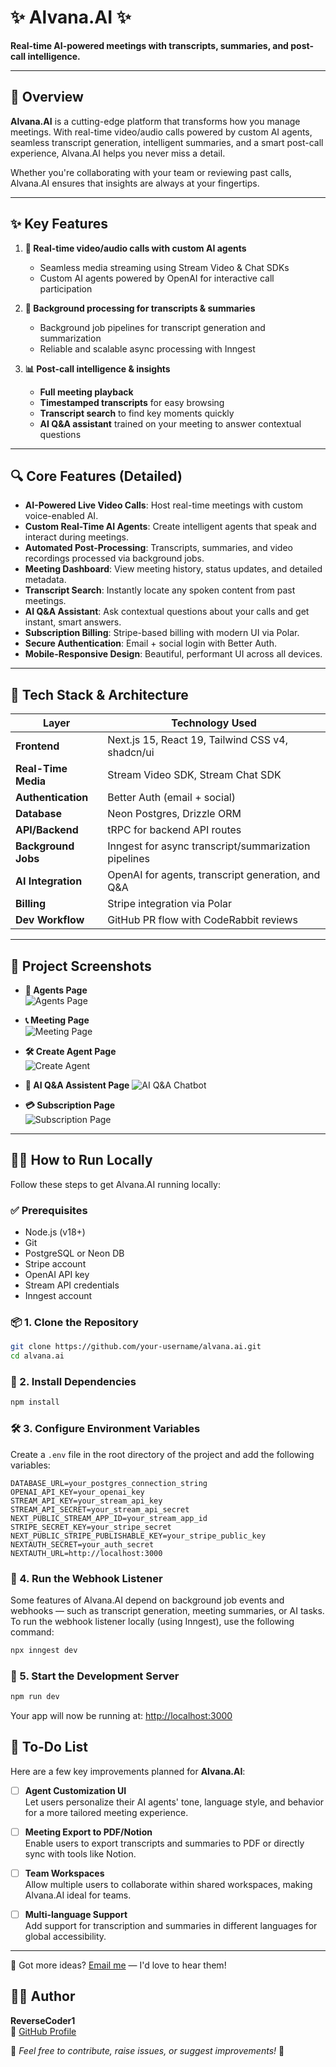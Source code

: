 # ✨ Alvana.AI ✨

  **Real-time AI-powered meetings with transcripts, summaries, and post-call intelligence.**

---

## 🧠 Overview

**Alvana.AI** is a cutting-edge platform that transforms how you manage meetings. With real-time video/audio calls powered by custom AI agents, seamless transcript generation, intelligent summaries, and a smart post-call experience, Alvana.AI helps you never miss a detail.

Whether you're collaborating with your team or reviewing past calls, Alvana.AI ensures that insights are always at your fingertips.

---

## ✨ Key Features

1. **🎥 Real-time video/audio calls with custom AI agents**
   - Seamless media streaming using Stream Video & Chat SDKs  
   - Custom AI agents powered by OpenAI for interactive call participation

2. **📄 Background processing for transcripts & summaries**
   - Background job pipelines for transcript generation and summarization  
   - Reliable and scalable async processing with Inngest

3. **📊 Post-call intelligence & insights**
   - **Full meeting playback**  
   - **Timestamped transcripts** for easy browsing  
   - **Transcript search** to find key moments quickly  
   - **AI Q&A assistant** trained on your meeting to answer contextual questions

---

## 🔍 Core Features (Detailed)

- **AI-Powered Live Video Calls**: Host real-time meetings with custom voice-enabled AI.
- **Custom Real-Time AI Agents**: Create intelligent agents that speak and interact during meetings.
- **Automated Post-Processing**: Transcripts, summaries, and video recordings processed via background jobs.
- **Meeting Dashboard**: View meeting history, status updates, and detailed metadata.
- **Transcript Search**: Instantly locate any spoken content from past meetings.
- **AI Q&A Assistant**: Ask contextual questions about your calls and get instant, smart answers.
- **Subscription Billing**: Stripe-based billing with modern UI via Polar.
- **Secure Authentication**: Email + social login with Better Auth.
- **Mobile-Responsive Design**: Beautiful, performant UI across all devices.

---

## 🧱 Tech Stack & Architecture

| Layer               | Technology Used                                       |
|---------------------|--------------------------------------------------------|
| **Frontend**         | Next.js 15, React 19, Tailwind CSS v4, shadcn/ui       |
| **Real-Time Media**  | Stream Video SDK, Stream Chat SDK                      |
| **Authentication**   | Better Auth (email + social)                           |
| **Database**         | Neon Postgres, Drizzle ORM                             |
| **API/Backend**      | tRPC for backend API routes                            |
| **Background Jobs**  | Inngest for async transcript/summarization pipelines   |
| **AI Integration**   | OpenAI for agents, transcript generation, and Q&A      |
| **Billing**          | Stripe integration via Polar                           |
| **Dev Workflow**     | GitHub PR flow with CodeRabbit reviews                 |

---

## 📸 Project Screenshots

- **🧠 Agents Page**  
  ![Agents Page](https://github.com/user-attachments/assets/3fbf3e66-c267-4e8f-8704-d04c46ddbbed)


- **📞 Meeting Page**  
  ![Meeting Page](https://github.com/user-attachments/assets/75217196-4e17-4746-ab7d-fdf71ae6aac2)

- **🛠️ Create Agent Page**  
  ![Create Agent](https://github.com/user-attachments/assets/17543507-9374-42e8-900b-ae44d75a730b)

- **🧠 AI Q&A Assistent Page**
   ![AI Q&A Chatbot](https://github.com/user-attachments/assets/b03365cc-cfa2-46d3-a101-c3587a28e62b)

- **💳 Subscription Page**  
  ![Subscription Page](https://github.com/user-attachments/assets/fdba678e-c05e-4ca8-8507-ca14d1ed5f89)


---

## 🧑‍💻 How to Run Locally

Follow these steps to get Alvana.AI running locally:

### ✅ Prerequisites

- Node.js (v18+)
- Git
- PostgreSQL or Neon DB
- Stripe account
- OpenAI API key
- Stream API credentials
- Inngest account

### 📦 1. Clone the Repository

```bash
git clone https://github.com/your-username/alvana.ai.git
cd alvana.ai
```

### 🔧 2. Install Dependencies

```bash
npm install
```

### 🛠️ 3. Configure Environment Variables

Create a `.env` file in the root directory of the project and add the following variables:

```env
DATABASE_URL=your_postgres_connection_string
OPENAI_API_KEY=your_openai_key
STREAM_API_KEY=your_stream_api_key
STREAM_API_SECRET=your_stream_api_secret
NEXT_PUBLIC_STREAM_APP_ID=your_stream_app_id
STRIPE_SECRET_KEY=your_stripe_secret
NEXT_PUBLIC_STRIPE_PUBLISHABLE_KEY=your_stripe_public_key
NEXTAUTH_SECRET=your_auth_secret
NEXTAUTH_URL=http://localhost:3000
```

### 🧩 4. Run the Webhook Listener

Some features of Alvana.AI depend on background job events and webhooks — such as transcript generation, meeting summaries, or AI tasks.  
To run the webhook listener locally (using Inngest), use the following command:

```bash
npx inngest dev
```

### 🧪 5. Start the Development Server
``` bash
npm run dev
```
Your app will now be running at: [http://localhost:3000](http://localhost:3000)

## 📝 To-Do List

Here are a few key improvements planned for **Alvana.AI**:

- [ ] **Agent Customization UI**  
  Let users personalize their AI agents' tone, language style, and behavior for a more tailored meeting experience.

- [ ] **Meeting Export to PDF/Notion**  
  Enable users to export transcripts and summaries to PDF or directly sync with tools like Notion.

- [ ] **Team Workspaces**  
  Allow multiple users to collaborate within shared workspaces, making Alvana.AI ideal for teams.

- [ ] **Multi-language Support**  
  Add support for transcription and summaries in different languages for global accessibility.

---

📩 Got more ideas? [Email me](mailto:meetkhanpara094@gmail.com) — I'd love to hear them!

## 👨‍💻 Author  
**ReverseCoder1**  
🔗 [GitHub Profile](https://github.com/ReverseCoder1)  

📩 _Feel free to contribute, raise issues, or suggest improvements!_ 🎉  

